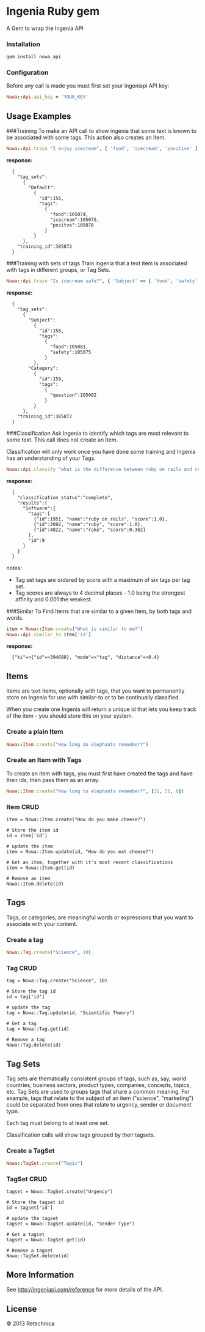 # Ingenia Ruby gem
A Gem to wrap the Ingenia API


### Installation
```sh
gem install nowa_api
```


### Configuration

Before any call is made you must first set your ingeniapi API key:

```ruby
Nowa::Api.api_key = 'YOUR_KEY'
```



## Usage Examples

###Training
To make an API call to show ingenia that some text is known to be associated with some tags. This action also creates an Item.

```ruby
Nowa::Api.train "I enjoy icecream", [ 'food', 'icecream', 'positive' ]
```

**response:**

```plaintext
  {
    "tag_sets":
      {
        "Default":
          {
            "id":156, 
            "tags":
              {
                "food":105074, 
                "icecream":105075, 
                "positve":105076
              }
          }
      }, 
    "training_id":385872
  }
```


###Training with sets of tags
Train ingenia that a text item is associated with tags in different groups, or Tag Sets.

```ruby
Nowa::Api.train "Is icecream safe?", { 'Subject' => [ 'food', 'safety' ], 'Category' => [ 'question' ] }
```

**response:**

```plaintext
  {
    "tag_sets":
      {
        "Subject":
          {
            "id":158, 
            "tags":
              {
                "food":105081, 
                "safety":105075
              }
          },
        "Category":
          {
            "id":159, 
            "tags":
              {
                "question":105082
              }
          }
      }, 
    "training_id":385872
  }
```
 

###Classification
Ask Ingenia to identify which tags are most relevant to some text. This call does not create an Item.

Classification will only work once you have done some training and Ingenia has an understanding of your Tags.

```ruby
Nowa::Api.classify "what is the difference between ruby on rails and rake?"
```

**response:** 

```plaintext
  {
    "classification_status":"complete", 
    "results":{
      "Software":{
        "tags":[
          {"id":1951, "name":"ruby on rails", "score":1.0}, 
          {"id":2092, "name":"ruby", "score":1.0}, 
          {"id":4822, "name":"rake", "score":0.362}
        ], 
        "id":9
      }
    }
  }
```

notes:

- Tag set tags are ordered by score with a maximum of six tags per tag set.
- Tag scores are always to 4 decimal places - 1.0 being the strongest affinity and 0.001 the weakest.

###Similar To
Find Items that are similar to a given Item, by both tags and words.

```ruby
item = Nowa::Item.create("What is similar to me?")
Nowa::Api.similar_to item['id']
```

**response:** 

```plaintext
  {"ki"=>{"id"=>394688}, "mode"=>"tag", "distance"=>0.4}
```

  

## Items
Items are text items, optionally with tags, that you want to permanently store on Ingenia for use with similar-to or to be continually classified. 

When you create one Ingenia will return a unique id that lets you keep track of the item - you should store this on your system.

### Create a plain Item
```ruby
Nowa::Item.create("How long do elephants remember?")
```

### Create an Item with Tags
To create an item with tags, you must first have created the tags and have their ids, then pass them as an array.

```ruby
Nowa::Item.create("How long to elephants remember?", [32, 51, 6])
```

### Item CRUD
	item = Nowa::Item.create("How do you make cheese?")
	
	# Store the item id
	id = item['id']
	
	# update the item
	item = Nowa::Item.update(id, "How do you eat cheese?")
	
	# Get an item, together with it's most recent classifications
	item = Nowa::Item.get(id)
	
	# Remove an item
	Nowa::Item.delete(id)
	

## Tags
Tags, or categories, are meaningful words or expressions that you want to associate with your content.

### Create a tag
```ruby
Nowa::Tag.create("Science", 10)
```

### Tag CRUD
	tag = Nowa::Tag.create("Science", 10)
		
	# Store the tag id
	id = tag['id']
	
	# update the tag
	tag = Nowa::Tag.update(id, "Scientific Theory")
	
	# Get a tag
	tag = Nowa::Tag.get(id)
	
	# Remove a tag
	Nowa::Tag.delete(id)
	

## Tag Sets
Tag sets are thematically consistent groups of tags, such as, say, world countries, business sectors, product types, companies, concepts, topics, etc. 
Tag Sets are used to groups tags that share a common meaning. For example, tags that relate to the subject of an item ("science", "marketing") could be separated from ones that relate to urgency, sender or document type.  

Each tag must belong to at least one set. 

Classification calls will show tags grouped by their tagsets.

### Create a TagSet
```ruby
Nowa::TagSet.create("Topic")
```

### TagSet CRUD
	tagset = Nowa::TagSet.create("Urgency")
		
	# Store the tagset id
	id = tagset['id']
	
	# update the tagset
	tagset = Nowa::TagSet.update(id, "Sender Type")
	
	# Get a tagset
	tagset = Nowa::TagSet.get(id)
	
	# Remove a tagset
	Nowa::TagSet.delete(id)


## More Information

See http://ingeniapi.com/reference for more details of the API.



## License

&#169; 2013 Retechnica
